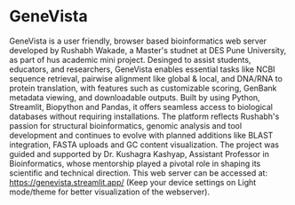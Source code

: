 # GeneVista
GeneVista is a user friendly, browser based bioinformatics web server developed by Rushabh Wakade, a Master's studnet at DES Pune University, as part of hus academic mini project. Desinged to assist students, educators, and researchers, GeneVista enables essential tasks like NCBI sequence retrieval, pairwise alignment like global & local, and DNA/RNA to protein translation, with features such as customizable scoring, GenBank metadata viewing, and downloadable outputs. Built by using Python, Streamlit, Biopython and Pandas, it offers seamless access to biological databases without requiring installations. The platform reflects Rushabh's passion for structural bioinformatics, genomic analysis and tool development and continues to evolve with planned additions like BLAST integration, FASTA uploads and GC content visualization. The project was guided and supported by Dr. Kushagra Kashyap, Assistant Professor in Bioinformatics, whose mentorship played a pivotal role in shaping its scientific and technical direction. 
This web server can be accessed at: https://genevista.streamlit.app/ (Keep your device settings on Light mode/theme for better visualization of the webserver).
